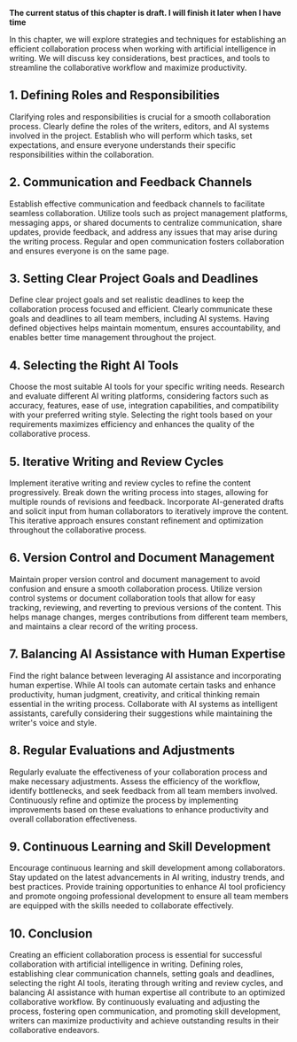 **The current status of this chapter is draft. I will finish it later when I have time**

In this chapter, we will explore strategies and techniques for establishing an efficient collaboration process when working with artificial intelligence in writing. We will discuss key considerations, best practices, and tools to streamline the collaborative workflow and maximize productivity.

**1. Defining Roles and Responsibilities**
------------------------------------------

Clarifying roles and responsibilities is crucial for a smooth collaboration process. Clearly define the roles of the writers, editors, and AI systems involved in the project. Establish who will perform which tasks, set expectations, and ensure everyone understands their specific responsibilities within the collaboration.

**2. Communication and Feedback Channels**
------------------------------------------

Establish effective communication and feedback channels to facilitate seamless collaboration. Utilize tools such as project management platforms, messaging apps, or shared documents to centralize communication, share updates, provide feedback, and address any issues that may arise during the writing process. Regular and open communication fosters collaboration and ensures everyone is on the same page.

**3. Setting Clear Project Goals and Deadlines**
------------------------------------------------

Define clear project goals and set realistic deadlines to keep the collaboration process focused and efficient. Clearly communicate these goals and deadlines to all team members, including AI systems. Having defined objectives helps maintain momentum, ensures accountability, and enables better time management throughout the project.

**4. Selecting the Right AI Tools**
-----------------------------------

Choose the most suitable AI tools for your specific writing needs. Research and evaluate different AI writing platforms, considering factors such as accuracy, features, ease of use, integration capabilities, and compatibility with your preferred writing style. Selecting the right tools based on your requirements maximizes efficiency and enhances the quality of the collaborative process.

**5. Iterative Writing and Review Cycles**
------------------------------------------

Implement iterative writing and review cycles to refine the content progressively. Break down the writing process into stages, allowing for multiple rounds of revisions and feedback. Incorporate AI-generated drafts and solicit input from human collaborators to iteratively improve the content. This iterative approach ensures constant refinement and optimization throughout the collaborative process.

**6. Version Control and Document Management**
----------------------------------------------

Maintain proper version control and document management to avoid confusion and ensure a smooth collaboration process. Utilize version control systems or document collaboration tools that allow for easy tracking, reviewing, and reverting to previous versions of the content. This helps manage changes, merges contributions from different team members, and maintains a clear record of the writing process.

**7. Balancing AI Assistance with Human Expertise**
---------------------------------------------------

Find the right balance between leveraging AI assistance and incorporating human expertise. While AI tools can automate certain tasks and enhance productivity, human judgment, creativity, and critical thinking remain essential in the writing process. Collaborate with AI systems as intelligent assistants, carefully considering their suggestions while maintaining the writer's voice and style.

**8. Regular Evaluations and Adjustments**
------------------------------------------

Regularly evaluate the effectiveness of your collaboration process and make necessary adjustments. Assess the efficiency of the workflow, identify bottlenecks, and seek feedback from all team members involved. Continuously refine and optimize the process by implementing improvements based on these evaluations to enhance productivity and overall collaboration effectiveness.

**9. Continuous Learning and Skill Development**
------------------------------------------------

Encourage continuous learning and skill development among collaborators. Stay updated on the latest advancements in AI writing, industry trends, and best practices. Provide training opportunities to enhance AI tool proficiency and promote ongoing professional development to ensure all team members are equipped with the skills needed to collaborate effectively.

**10. Conclusion**
------------------

Creating an efficient collaboration process is essential for successful collaboration with artificial intelligence in writing. Defining roles, establishing clear communication channels, setting goals and deadlines, selecting the right AI tools, iterating through writing and review cycles, and balancing AI assistance with human expertise all contribute to an optimized collaborative workflow. By continuously evaluating and adjusting the process, fostering open communication, and promoting skill development, writers can maximize productivity and achieve outstanding results in their collaborative endeavors.
